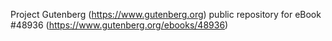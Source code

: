 Project Gutenberg (https://www.gutenberg.org) public repository for eBook #48936 (https://www.gutenberg.org/ebooks/48936)
